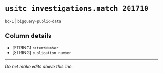 # `usitc_investigations.match_201710`
`bq-1` | `bigquery-public-data`

## Column details
* [STRING]    `patentNumber`
* [STRING]    `publication_number`

-------------------------------------------------------------------------------
*Do not make edits above this line.*
